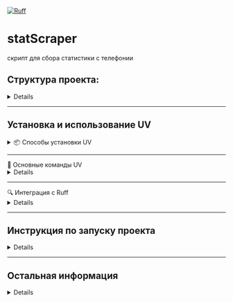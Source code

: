 
[![Ruff](https://github.com/BerdyshevEugene/statScraper/actions/workflows/ruff.yml/badge.svg?cache=buster)](https://github.com/BerdyshevEugene/statScraper/actions/workflows/ruff.yml)

# statScraper

скрипт для сбора статистики с телефонии

## Структура проекта:

<details>

```python

statScraper/
│
├── app/
│   ├── __init__.py
│   ├── filters/filters.py   # параметры для снятия статистики
│   ├── rabbitmq/
│   │   └── publish_results.py  # отправка данных в rabbit
│   ├── browser.py           # инициализация WebDriver
│   ├── client.py            # авторизация и переход к получению данных
│   ├── config.py            # настройки (URL, логин, пароль, пути) из .env
│   └── parser.py            # обработка полученных данных
│
├── main.py                  # точка входа
│
├── requirements.txt         # зависимости
├── .env                     # логины, пароли, URL
├── logger/                  # конфиг логгера
│   └── logger.log
├── logs/                    # логи
│   └── debug/errors.log
├── resources/               
│   └── app_icon.ico         # медиа
└── chromedriver             # драйвер для selenium
```

</details>

---

## Установка и использование UV

<details>
<summary>📦 Способы установки UV</summary>

### 1. Установка через автономные установщики (рекомендуется)

**Для macOS и Linux:**
```bash
curl -LsSf https://astral.sh/uv/install.sh | sh
```

**Для Windows (PowerShell):**
```powershell
powershell -ExecutionPolicy ByPass -c "irm https://astral.sh/uv/install.ps1 | iex"
```

### 2. Установка через PyPI (альтернативный способ)
```bash
pip install uv
```

### Обновление UV
После установки вы можете обновить UV до последней версии:
```bash
uv self update
```

🔗 Подробнее об установке: [Официальная документация](https://docs.astral.sh/uv/getting-started/installation/)
</details>

---

<summary>🚀 Основные команды UV</summary>

<details>

### Управление Python-окружением

**Установка конкретной версии Python:**
```bash
uv python install 3.13  # Установит Python 3.13
```

### Управление зависимостями

**Синхронизация зависимостей проекта:**
```bash
uv sync  # Аналог pip install + pip-compile
```

**Запуск команд в окружении проекта:**
```bash
uv run <COMMAND>  # Например: uv run pytest
```

**Запуск Django-сервера:**
```bash
uv run manage.py runserver  # Альтернатива python manage.py runserver
```
</details>

---


<summary>🔍 Интеграция с Ruff</summary>

<details>

[Ruff](https://github.com/astral-sh/ruff) - это молниеносный линтер для Python, также разработанный Astral.

**Установка Ruff через UV:**
```bash
uvx ruff  # Установит последнюю версию Ruff
```

**Проверка кода с помощью Ruff:**
```bash
uvx ruff check .  # Проверит все файлы в текущей директории
```
</details>

---

## Инструкция по запуску проекта

<details>

### Установка и запуск окружения:
```bash
uv venv .venv  # создаём виртуальное окружение на python 3.11
uv pip install -r requirements.txt  # ставим зависимости
```

### Запуск программы:
```bash
py main.py
```
### Компиляция в скрипт:
```bash
pyinstaller --onefile --icon=resources/app_icon.ico main.py
```

### Компиляция в скрипт (использовать данное решение):
```
pyinstaller main.py --onefile --icon=resources/app_icon.ico --copy-metadata aio-pika --copy-metadata pamqp --copy-metadata yarl
```

</details>

---


## Остальная информация

<details>

```
CompanyName: GMG
FileDescription: statScraper
InternalName: statScraper
ProductName: statScraper
Author: Berdyshev E.A.
Development and support: Berdyshev E.A.
LegalCopyright: © GMG. All rights reserved.
```

Media:
[иконки от Freepik - Flaticon](https://www.flaticon.com/ru/free-icon/bird_276097?related_id=276097&origin=pack)


</details>
